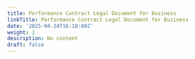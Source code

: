 ```yaml
---
title: Performance Contract Legal Document for Business
linkTitle: Performance Contract Legal Document for Business
date: '2025-04-24T16:18:00Z'
weight: 1
description: No content
draft: false
---
```



